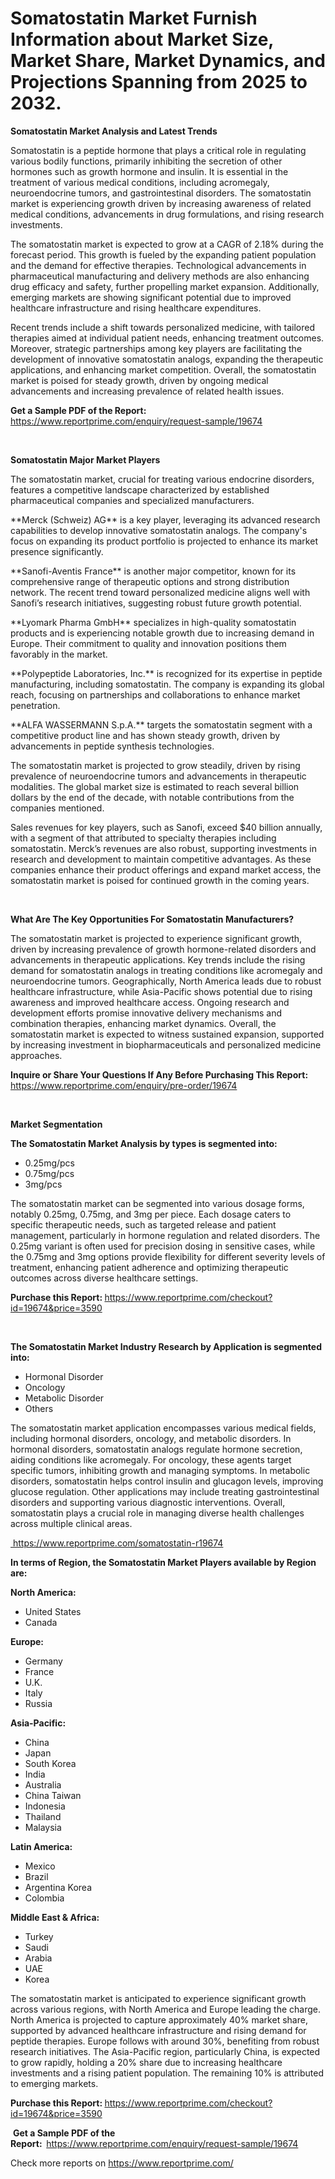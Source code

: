 <p><h1>Somatostatin Market Furnish Information about Market Size, Market Share, Market Dynamics, and Projections Spanning from 2025 to 2032.</h1></p><p><strong>Somatostatin Market Analysis and Latest Trends</strong></p>
<p><p>Somatostatin is a peptide hormone that plays a critical role in regulating various bodily functions, primarily inhibiting the secretion of other hormones such as growth hormone and insulin. It is essential in the treatment of various medical conditions, including acromegaly, neuroendocrine tumors, and gastrointestinal disorders. The somatostatin market is experiencing growth driven by increasing awareness of related medical conditions, advancements in drug formulations, and rising research investments.</p><p>The somatostatin market is expected to grow at a CAGR of 2.18% during the forecast period. This growth is fueled by the expanding patient population and the demand for effective therapies. Technological advancements in pharmaceutical manufacturing and delivery methods are also enhancing drug efficacy and safety, further propelling market expansion. Additionally, emerging markets are showing significant potential due to improved healthcare infrastructure and rising healthcare expenditures. </p><p>Recent trends include a shift towards personalized medicine, with tailored therapies aimed at individual patient needs, enhancing treatment outcomes. Moreover, strategic partnerships among key players are facilitating the development of innovative somatostatin analogs, expanding the therapeutic applications, and enhancing market competition. Overall, the somatostatin market is poised for steady growth, driven by ongoing medical advancements and increasing prevalence of related health issues.</p></p>
<p><strong>Get a Sample PDF of the Report:&nbsp;</strong> <a href="https://www.reportprime.com/enquiry/request-sample/19674?utm_campaign=3058&utm_medium=2&utm_source=Github&utm_content=ia&utm_term=20032025&utm_id=somatostatin">https://www.reportprime.com/enquiry/request-sample/19674</a></p>
<p>&nbsp;</p>
<p><strong>Somatostatin Major Market Players</strong></p>
<p><p>The somatostatin market, crucial for treating various endocrine disorders, features a competitive landscape characterized by established pharmaceutical companies and specialized manufacturers.</p><p>**Merck (Schweiz) AG** is a key player, leveraging its advanced research capabilities to develop innovative somatostatin analogs. The company's focus on expanding its product portfolio is projected to enhance its market presence significantly.</p><p>**Sanofi-Aventis France** is another major competitor, known for its comprehensive range of therapeutic options and strong distribution network. The recent trend toward personalized medicine aligns well with Sanofi’s research initiatives, suggesting robust future growth potential.</p><p>**Lyomark Pharma GmbH** specializes in high-quality somatostatin products and is experiencing notable growth due to increasing demand in Europe. Their commitment to quality and innovation positions them favorably in the market.</p><p>**Polypeptide Laboratories, Inc.** is recognized for its expertise in peptide manufacturing, including somatostatin. The company is expanding its global reach, focusing on partnerships and collaborations to enhance market penetration.</p><p>**ALFA WASSERMANN S.p.A.** targets the somatostatin segment with a competitive product line and has shown steady growth, driven by advancements in peptide synthesis technologies.</p><p>The somatostatin market is projected to grow steadily, driven by rising prevalence of neuroendocrine tumors and advancements in therapeutic modalities. The global market size is estimated to reach several billion dollars by the end of the decade, with notable contributions from the companies mentioned.</p><p>Sales revenues for key players, such as Sanofi, exceed $40 billion annually, with a segment of that attributed to specialty therapies including somatostatin. Merck’s revenues are also robust, supporting investments in research and development to maintain competitive advantages. As these companies enhance their product offerings and expand market access, the somatostatin market is poised for continued growth in the coming years.</p></p>
<p>&nbsp;</p>
<p><strong>What Are The Key Opportunities For Somatostatin Manufacturers?</strong></p>
<p><p>The somatostatin market is projected to experience significant growth, driven by increasing prevalence of growth hormone-related disorders and advancements in therapeutic applications. Key trends include the rising demand for somatostatin analogs in treating conditions like acromegaly and neuroendocrine tumors. Geographically, North America leads due to robust healthcare infrastructure, while Asia-Pacific shows potential due to rising awareness and improved healthcare access. Ongoing research and development efforts promise innovative delivery mechanisms and combination therapies, enhancing market dynamics. Overall, the somatostatin market is expected to witness sustained expansion, supported by increasing investment in biopharmaceuticals and personalized medicine approaches.</p></p>
<p><strong>Inquire or Share Your Questions If Any Before Purchasing This Report:</strong> <a href="https://www.reportprime.com/enquiry/pre-order/19674?utm_campaign=3058&utm_medium=2&utm_source=Github&utm_content=ia&utm_term=20032025&utm_id=somatostatin">https://www.reportprime.com/enquiry/pre-order/19674</a></p>
<p>&nbsp;</p>
<p><strong>Market Segmentation</strong></p>
<p><strong>The Somatostatin Market Analysis by types is segmented into:</strong></p>
<p><ul><li>0.25mg/pcs</li><li>0.75mg/pcs</li><li>3mg/pcs</li></ul></p>
<p><p>The somatostatin market can be segmented into various dosage forms, notably 0.25mg, 0.75mg, and 3mg per piece. Each dosage caters to specific therapeutic needs, such as targeted release and patient management, particularly in hormone regulation and related disorders. The 0.25mg variant is often used for precision dosing in sensitive cases, while the 0.75mg and 3mg options provide flexibility for different severity levels of treatment, enhancing patient adherence and optimizing therapeutic outcomes across diverse healthcare settings.</p></p>
<p><strong>Purchase this Report:&nbsp;</strong><a href="https://www.reportprime.com/checkout?id=19674&price=3590&utm_campaign=3058&utm_medium=2&utm_source=Github&utm_content=ia&utm_term=20032025&utm_id=somatostatin">https://www.reportprime.com/checkout?id=19674&price=3590</a></p>
<p>&nbsp;</p>
<p><strong>The Somatostatin Market Industry Research by Application is segmented into:</strong></p>
<p><ul><li>Hormonal Disorder</li><li>Oncology</li><li>Metabolic Disorder</li><li>Others</li></ul></p>
<p><p>The somatostatin market application encompasses various medical fields, including hormonal disorders, oncology, and metabolic disorders. In hormonal disorders, somatostatin analogs regulate hormone secretion, aiding conditions like acromegaly. For oncology, these agents target specific tumors, inhibiting growth and managing symptoms. In metabolic disorders, somatostatin helps control insulin and glucagon levels, improving glucose regulation. Other applications may include treating gastrointestinal disorders and supporting various diagnostic interventions. Overall, somatostatin plays a crucial role in managing diverse health challenges across multiple clinical areas.</p></p>
<p><a href="https://www.reportprime.com/somatostatin-r19674?utm_campaign=3058&utm_medium=2&utm_source=Github&utm_content=ia&utm_term=20032025&utm_id=somatostatin">&nbsp;https://www.reportprime.com/somatostatin-r19674</a></p>
<p><strong>In terms of Region, the Somatostatin Market Players available by Region are:</strong></p>
<p>
    <p> <strong> North America: </strong>
        <ul>
            <li>United States</li>
            <li>Canada</li>
        </ul>
        </p> 
    <p> <strong> Europe: </strong>
        <ul>
            <li>Germany</li>
            <li>France</li>
            <li>U.K.</li>
            <li>Italy</li>
            <li>Russia</li>
        </ul>
        </p> 
    <p> <strong> Asia-Pacific: </strong>
        <ul>
            <li>China</li>
            <li>Japan</li>
            <li>South Korea</li>
            <li>India</li>
            <li>Australia</li>
            <li>China Taiwan</li>
            <li>Indonesia</li>
            <li>Thailand</li>
            <li>Malaysia</li>
        </ul>
        </p> 
    <p> <strong> Latin America: </strong>
        <ul>
            <li>Mexico</li>
            <li>Brazil</li>
            <li>Argentina Korea</li>
            <li>Colombia</li>
        </ul>
        </p> 
    <p> <strong> Middle East & Africa: </strong>
        <ul>
            <li>Turkey</li>
            <li>Saudi</li>
            <li>Arabia</li>
            <li>UAE</li>
            <li>Korea</li>
        </ul>
    </p>
    </p>
<p><p>The somatostatin market is anticipated to experience significant growth across various regions, with North America and Europe leading the charge. North America is projected to capture approximately 40% market share, supported by advanced healthcare infrastructure and rising demand for peptide therapies. Europe follows with around 30%, benefiting from robust research initiatives. The Asia-Pacific region, particularly China, is expected to grow rapidly, holding a 20% share due to increasing healthcare investments and a rising patient population. The remaining 10% is attributed to emerging markets.</p></p>
<p><strong>Purchase this Report: </strong><a href="https://www.reportprime.com/checkout?id=19674&price=3590&utm_campaign=3058&utm_medium=2&utm_source=Github&utm_content=ia&utm_term=20032025&utm_id=somatostatin">https://www.reportprime.com/checkout?id=19674&price=3590</a></p>
<p>&nbsp;<strong>Get a Sample PDF of the Report:&nbsp;&nbsp;</strong><a href="https://www.reportprime.com/enquiry/request-sample/19674?utm_campaign=3058&utm_medium=2&utm_source=Github&utm_content=ia&utm_term=20032025&utm_id=somatostatin">https://www.reportprime.com/enquiry/request-sample/19674</a></p>
<p><strong></strong></p>
<p>Check more reports on <a href="https://www.reportprime.com/?utm_campaign=3058&utm_medium=2&utm_source=Github&utm_content=ia&utm_term=20032025&utm_id=somatostatin">https://www.reportprime.com/</a></p>